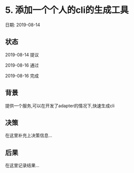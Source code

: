 # 5. 添加一个个人的cli的生成工具

日期: 2019-08-14

## 状态

2019-08-14 提议

2019-08-16 通过

2019-08-16 完成

## 背景

提供一个服务,可以在开发了adapter的情况下,快速生成cli

## 决策

在这里补充上决策信息...

## 后果

在这里记录结果...
